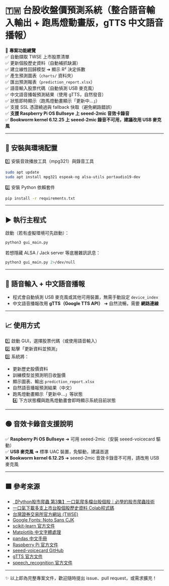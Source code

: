 
# 🇹🇼 台股收盤價預測系統（整合語音輸入輸出 + 跑馬燈動畫版，gTTS 中文語音播報）

🎯 **專案功能總覽**  
✅ 自動擷取 TWSE 上市股票清單  
✅ 更新個股歷史資料（自動補抓缺漏）  
✅ 建立線性回歸模型 ➜ 顯示 R² 決定係數  
✅ 產生預測圖表（`charts/` 資料夾）  
✅ 匯出預測報表（`prediction_report.xlsx`）  
✅ 語音輸入股票代碼（自動偵測 USB 麥克風）  
✅ 中文語音播報預測結果（使用 gTTS，自然發音）  
✅ 狀態即時顯示（跑馬燈動畫顯示「更新中…」）  
✅ 支援 SSL 憑證繞過與 fallback 快取（避免網路錯誤）  
✅ **支援 Raspberry Pi OS Bullseye 上 seeed-2mic 音效卡錄音**  
✅ **Bookworm kernel 6.12.25 上 seeed-2mic 錄音不可用，建議改用 USB 麥克風**

---

## 🔧 安裝與環境配置

1️⃣ 安裝音效播放工具（mpg321）與錄音工具  
```bash
sudo apt update
sudo apt install mpg321 espeak-ng alsa-utils portaudio19-dev
```

2️⃣ 安裝 Python 依賴套件  
```bash
pip install -r requirements.txt
```

---

## ▶️ 執行主程式

啟動（若有虛擬環境可先啟動）：  
```bash
python3 gui_main.py
```

若想隱藏 ALSA / Jack server 等底層雜訊訊息：  
```bash
python3 gui_main.py 2>/dev/null
```

---

## 🎤 語音輸入 + 中文語音播報

- 程式會自動偵測 USB 麥克風或其他可用裝置，無需手動設定 `device_index`  
- 中文語音播報改用 **gTTS（Google TTS API）** ➜ 自然流暢，需要 **網路連線**

---

## 📈 使用方式

1️⃣ 啟動 GUI，選擇股票代碼（或使用語音輸入）  
2️⃣ 點擊「更新資料並預測」  
3️⃣ 系統將：  
   - 更新歷史股價資料  
   - 訓練模型並預測明日收盤價  
   - 顯示圖表、輸出 `prediction_report.xlsx`  
   - 自然語音播報預測結果（中文）  
   - 跑馬燈動畫顯示「更新中…」等狀態  
4️⃣ 下方狀態欄與跑馬燈動畫會即時顯示系統目前狀態

---

## 🟢 音效卡錄音支援說明

✅ **Raspberry Pi OS Bullseye** ➜ 可用 seeed-2mic（安裝 seeed-voicecard 驅動）  
✅ **USB 麥克風** ➜ 標準 UAC 裝置，免驅動，建議首選  
❌ **Bookworm kernel 6.12.25** ➜ seeed-2mic 音效卡錄音不可用，請改用 USB 麥克風

---

## 🟩 參考來源

- [【Python股市爬蟲 第3集】一口氣爬多檔台股個股｜必學的股市爬蟲技術](https://www.youtube.com/watch?v=wM5wJNgpIbA&ab_channel=%E8%82%A1%E6%B5%B7%E5%B0%8F%E8%8B%B1%E9%9B%84)
- [一口氣下載多支上市台股個股歷史資料 Colab程式碼](https://colab.research.google.com/drive/1gSpB7NWEUu7gOv53c6VQsO0E3jUqUreo?usp=sharing)
- [台灣證券交易所官方網站 (TWSE)](https://www.twse.com.tw/)
- [Google Fonts: Noto Sans CJK](https://fonts.google.com/noto#sans-hant)
- [scikit-learn 官方文件](https://scikit-learn.org/)
- [Matplotlib 中文字體處理](https://matplotlib.org/)
- [pandas 中文手冊](https://pandas.pydata.org/)
- [Raspberry Pi 官方文件](https://www.raspberrypi.com/software/)
- [seeed-voicecard GitHub](https://github.com/respeaker/seeed-voicecard)
- [gTTS 官方文件](https://pypi.org/project/gTTS/)
- [speech_recognition 官方文件](https://pypi.org/project/SpeechRecognition/)



---

✨ 以上即為完整專案文件，歡迎隨時提出 issue、pull request，或需求擴充！

